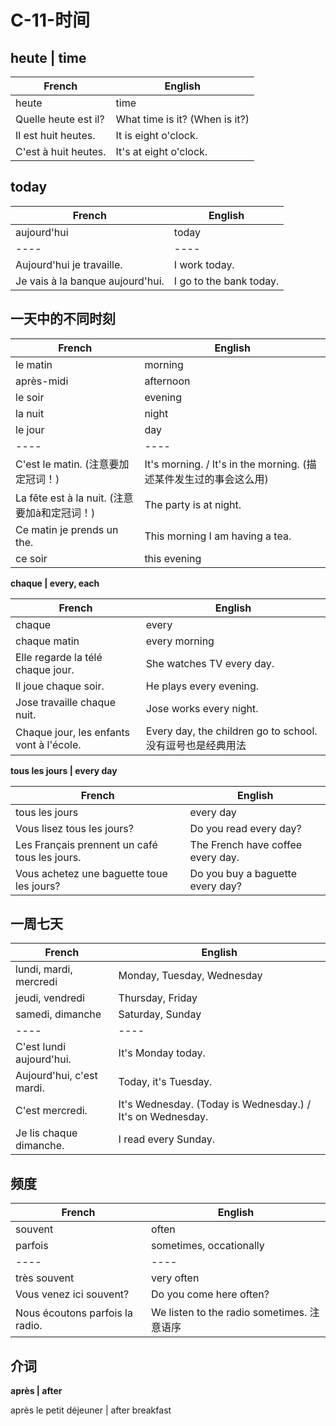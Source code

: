 # C-11-时间

## heute | time

French | English
---- | ----
heute | time
Quelle heute est il? | What time is it? (When is it?)
Il est huit heutes. | It is eight o'clock.
C'est à huit heutes. | It's at eight o'clock.

## today

French | English
---- | ----
aujourd'hui | today
---- | ----
Aujourd'hui je travaille. | I work today.
Je vais à la banque aujourd'hui. | I go to the bank today.

## 一天中的不同时刻

French | English
---- | ----
le matin | morning
après-midi | afternoon
le soir | evening
la nuit | night
le jour | day
---- | ----
C'est le matin. (注意要加定冠词！) | It's morning. / It's in the morning. (描述某件发生过的事会这么用)
La fête est à la nuit. (注意要加à和定冠词！) | The party is at night.
Ce matin je prends un the. | This morning I am having a tea.
ce soir | this evening

**chaque | every, each**

French | English
---- | ----
chaque | every
chaque matin | every morning
Elle regarde la télé chaque jour. | She watches TV every day.
Il joue chaque soir. | He plays every evening.
Jose travaille chaque nuit. | Jose works every night.
Chaque jour, les enfants vont à l'école. | Every day, the children go to school. 没有逗号也是经典用法

**tous les jours | every day**

French | English
---- | ----
tous les jours | every day
Vous lisez tous les jours? | Do you read every day?
Les Français prennent un café tous les jours. | The French have coffee every day.
Vous achetez une baguette toue les jours? | Do you buy a baguette every day?

## 一周七天

French | English
---- | ----
lundi, mardi, mercredi | Monday, Tuesday, Wednesday
jeudi, vendredi | Thursday, Friday
samedi, dimanche | Saturday, Sunday
---- | ----
C'est lundi aujourd'hui. | It's Monday today.
Aujourd'hui, c'est mardi. | Today, it's Tuesday.
C'est mercredi. | It's Wednesday. (Today is Wednesday.) / It's on Wednesday.
Je lis chaque dimanche. | I read every Sunday.

## 频度

French | English
---- | ----
souvent | often
parfois | sometimes, occationally
---- | ----
très souvent | very often
Vous venez ici souvent? | Do you come here often?
Nous écoutons parfois la radio. | We listen to the radio sometimes. 注意语序

## 介词

**après | after**

après le petit déjeuner | after breakfast
